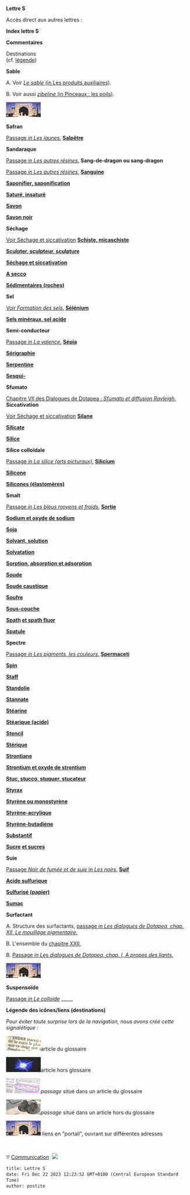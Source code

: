 **Lettre S**

Accès direct aux autres lettres :

**Index lettre S**

**Commentaires**

Destinations  
(cf. [légende](s.html#legendeicones))



**Sable**

A. Voir [_Le sable_ (in Les produits auxiliaires)](sable.html).

B. Voir aussi [_zibeline_ (in Pinceaux : les poils)](pincpoils.html#lazibeline).

![](images/lienportail.gif)

**Safran**

[Passage _in Les jaunes._](jaunes.html#lesjaunessafran)
**[Salpêtre](salpetre.html)**

**Sandaraque**

[Passage in _Les autres résines._](autresresines.html#gommesandaraque)
**Sang-de-dragon ou sang-dragon**

[Passage _in Les autres résines._](autresresines.html#sangdragon)
**[Sanguine](sanguine.html)**

**[Saponifier](saponification.html)[, saponification](saponification.html)**

**[Saturé, insaturé](saturationgloss.html)**

**[Savon](savon.html)**

**[Savon noir](savonnoir.html)**

**Séchage**

[Voir Séchage et siccativation](sechagesiccativation.html)
**[Schiste, micaschiste](schiste.html)**

**[Sculpter, sculpteur, sculpture](sculpter.html)**

**[Séchage et siccativation](sechagesiccativation.html)**

**[A secco](asecco.html)**

**[Sédimentaires (roches)](sedimentaires.html)**

**Sel**

[Voir _Formation des sels._](formationdesels.html)
**[Sélénium](selenium.html)**

**[Sels minéraux, sel acide](selsmineraux.html)**

**Semi-conducteur**

[Passage in _La valence._](valence.html#bandes)
**[Sépia](sepia.html)**

**[Sérigraphie](serigraphie.html)**

**[Serpentine](serpentine.html)**

**[Sesqui](sesqui.html)[\-](sesqui.html)**

**Sfumato**

[Chapitre VII des Dialogues de Dotapea : _Sfumato et diffusion Rayleigh._](chap07rayleigh.html)
**Siccativation**

[Voir Séchage et siccativation](sechagesiccativation.html)
**[Silane](silane.html)**

**[Silicate](silicate.html)**

**[Silice](silice.html)**

**Silice colloïdale**

[Passage _in La silice (arts picturaux)._](silicepeinture.html)
**[Silicium](silicium.html)**

**[Silicone](silicone.html)**

**[Silicones (élastomères)](elastomeresilicone.html)**

**Smalt**

[Passage _in Les bleus moyens et froids._](bleusfroids.html#lesmalt)
**[Sortie](sortie.html)**

**[Sodium et oxyde de sodium](sodium.html)**

**[Soja](soja.html)**

**[Solvant, solution](diluantssolvants.html)**

**[Solvatation](diluantssolvants.html#solvatation)**

**[Sorption, absorption et adsorption](sorption.html)**

**[Soude](soude.html)**

**[Soude caustique](soudecaustique.html)**

**[Soufre](soufre.html)**

**[Sous-couche](souscouche.html)**

**[Spath](spath.html) [et spath fluor](spath.html)**

**[Spatule](spatule.html)**

**Spectre**

[Passage _in Les pigments, les couleurs._](pigments.html#spectre)
**[Spermaceti](spermaceti.html)**

**[Spin](chap26magnetisme.html#spin)**

**[Staff](staff.html)**

**[Standolie](standolie.html)**

**[Stannate](stannate.html)**

**[Stéarine](stearine.html)**

**[Stéarique (acide)](steariqueacide.html)**

**[Stencil](stencil.html)**

**[Stérique](sterique.html)**

**[Strontiane](strontiane.html)**

**[Strontium et oxyde de strontium](strontium.html)**

**[Stuc, stucco, stuquer, stucateur](stuc.html)**

**[Styrax](styrax.html)**

**[Styrène ou monostyrène](styrene.html)**

**[Styrène-acrylique](styreneacrylique.html)**

**[Styrène-butadiène](styrenebutadiene.html)**

**[Substantif](substantif.html)**

**[Sucre](sucre.html) [et sucres](sucre.html)**

**Suie**

[Passage _Noir de fumée et de suie_ in _Les noirs_.](noirs.html#lenoirdefumee)
**[Suif](suif.html)**

**[Acide sulfurique](sulfuriqueacide.html)**

**[Sulfurisé (papier)](papiersspeciaux.html#sulfurparaff)**

**[Sumac](sumac.html)**

**Surfactant**

A. Structure des surfactants, [passage _in Les dialogues de Dotapea, chap. XII, Le mouillage pigmentaire._](chap22mouillage.html#structuresurfactants)

B. L'ensemble du [chapitre XXII.](chap22mouillage.html)

B. [Passage _in Les dialogues de Dotapea, chap. I, A propos des liants._](chap01liants.html#surfactant)

![](images/lienportail.gif)

**Suspensoïde**

[Passage _in Le colloïde_](colloide.html#suspensoide)
\_\_\_\_\_

**Légende des icônes/liens (destinations)**

_Pour éviter toute surprise lors de la navigation, nous avons créé cette signalétique :_

![](images/lienpagegloss.gif)article du glossaire

![](images/lienarticle.gif)article hors glossaire

![](images/lienpassagegloss.gif)_passage_ situé dans un article du glossaire

![](images/lienpassagearticle.gif)_passage_ situé dans un article hors du glossaire

 ![](images/lienportail.gif) liens en "portail", ouvrant sur différentes adresses

 ![](images/transparent122x1.gif)

![](images/flechebas.gif) [Communication](http://www.artrealite.com/annonceurs.htm) 
![](https://cbonvin.fr/sites/regie.artrealite.com/visuels/campagne2.png)
```
title: Lettre S
date: Fri Dec 22 2023 12:23:52 GMT+0100 (Central European Standard Time)
author: postite
```
